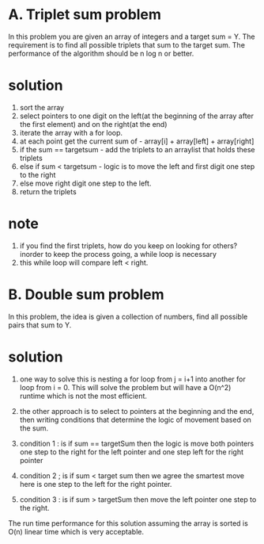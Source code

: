 # A. Triplet sum problem

In this problem you are given an array of integers and a target sum = Y.
The requirement is to find all possible triplets that sum to the target sum.
The performance of the algorithm should be n log n or better.

# solution

1. sort the array
2. select pointers to one digit on the left(at the beginning of the array after the first element) and on the right(at the end)
3. iterate the array with a for loop.
4. at each point get the current sum of - array[i] + array[left] + array[right]
5. if the sum == targetsum - add the triplets to an arraylist that holds these triplets
6. else if sum < targetsum - logic is to move the left and first digit one step to the right
7. else move right digit one step to the left.
8. return the triplets

# note

1. if you find the first triplets, how do you keep on looking for others? inorder to keep the process going, a while loop is necessary
2. this while loop will compare left < right.


# B. Double sum problem

In this problem, the idea is given a collection of numbers, find all possible pairs that sum to Y. 

# solution

1. one way to solve this is nesting a for loop from j = i+1 into another for loop from i = 0. This will solve the problem but will have a O(n^2)
runtime which is not the most efficient.

2. the other approach is to select to pointers at the beginning and the end, then writing conditions that determine the logic of movement based
on the sum.

3. condition 1 : is if sum == targetSum then the logic is move both pointers one step to the right for the left pointer and one step left for the right pointer

4. condition 2 ; is if sum < target sum then we agree the smartest move here is one step to the left for the right pointer.

5. condition 3 : is if sum > targetSum then move the left pointer one step to the right.

The run time performance for this solution assuming the array is sorted is O(n) linear time which is very acceptable.